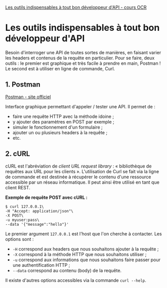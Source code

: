 [Les outils indispensables à tout bon développeur d'API - cours OCR](https://openclassrooms.com/fr/courses/4087036-construisez-une-api-rest-avec-symfony/4285681-les-outils-indispensables-a-tout-bon-developpeur-dapi)

# Les outils indispensables à tout bon développeur d'API

Besoin d'interroger une API de toutes sortes de manières, en faisant varier les headers et contenus de la requête en particulier. Pour se faire, deux outils : le premier est graphique et très facile à prendre en main, Postman ! Le second est à utiliser en ligne de commande, Curl.

## 1. Postman

[Postman - site officiel](https://www.getpostman.com/)

Interface graphique permettant d'appeler / tester une API. Il permet de :
* faire une requête HTTP avec la méthode idoine ;
* y ajouter des paramètres en POST par exemple ;
* simuler le fonctionnement d'un formulaire ;
* ajouter un ou plusieurs headers à la requête ;
* etc.

## 2. cURL

cURL est l'abréviation de _client URL request library_ : « bibliothèque de requêtes aux URL pour les clients ». L'utilisation de Curl se fait via la ligne de commande et est destinée à récupérer le contenu d'une ressource accessible par un réseau informatique. Il peut ainsi être utilisé en tant que client REST.

**Exemple de requête POST avec cURL :**

```
$ curl 127.0.0.1\
-H "Accept: application/json"\
-X POST\
-u myuser:pass\
--data '{"message":"hello"}'
```

Le premier argument `127.0.0.1` est l'host que l'on cherche à contacter. Les options sont :
* `-H` correspond aux headers que nous souhaitons ajouter à la requête ;
* `-X` correspond à la méthode HTTP que nous souhaitons utiliser ;
* `-u` correspond aux informations que nous souhaitons faire passer pour une authentification HTTP ;
* `--data` correspond au contenu (body) de la requête.

Il existe d'autres options accessibles via la commande `curl --help`.